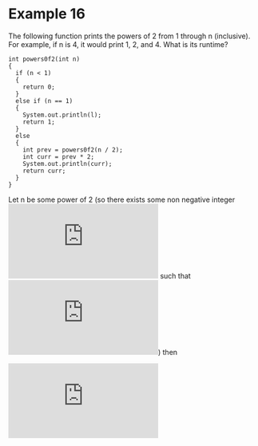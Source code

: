 # Example 16

The following function prints the powers of 2 from 1 through n (inclusive). For example, if n is 4, it would
print 1, 2, and 4. What is its runtime?

```
int powers0f2(int n)
{
  if (n < 1)
  {
    return 0;
  }
  else if (n == 1)
  {
    System.out.println(l);
    return 1;
  }
  else
  {
    int prev = powers0f2(n / 2);
    int curr = prev * 2;
    System.out.println(curr);
    return curr;
  }
}
```

Let n be some power of 2 (so there exists some non negative integer ![k](https://latex.codecogs.com/svg.latex?k) such that ![2^k = n](https://latex.codecogs.com/svg.latex?2%5Ek%20%3D%20n)) then

![T\left(2^k\right) = T\left(2^{k-1})\right) + c
  = T(2^{k-2}) + 2c
  = \ldots
  = T(1) + kc = O(k) = O(\log n)
](https://latex.codecogs.com/svg.latex?T%5Cleft%282%5Ek%5Cright%29%20%3D%20T%5Cleft%282%5E%7Bk-1%7D%29%5Cright%29%20&plus;%20c%20%3D%20T%282%5E%7Bk-2%7D%29%20&plus;%202c%20%3D%20%5Cldots%20%3D%20T%281%29%20&plus;%20kc%20%3D%20O%28k%29%20%3D%20O%28%5Clog%20n%29)

